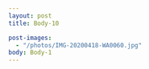 ```yaml
---
layout: post
title: Body-10

post-images:
  - "/photos/IMG-20200418-WA0060.jpg"
body: Body-1
---
```

